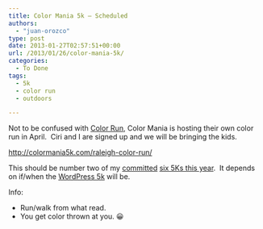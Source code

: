 ```yaml
---
title: Color Mania 5k – Scheduled
authors: 
  - "juan-orozco"
type: post
date: 2013-01-27T02:57:51+00:00
url: /2013/01/26/color-mania-5k/
categories:
  - To Done
tags:
  - 5k
  - color run
  - outdoors

---
```

Not to be confused with [Color Run][1], Color Mania is hosting their own color run in April.  Ciri and I are signed up and we will be bringing the kids.

http://colormania5k.com/raleigh-color-run/

This should be number two of my [committed][2] [six 5Ks this year][3].  It depends on if/when the [WordPress 5k][4] will be.

Info:

  * Run/walk from what read.
  * You get color thrown at you. 😀

 [1]: http://thecolorrun.com/
 [2]: https://twitter.com/Guamaso/status/277069924508246016
 [3]: http://juanthedesigner.wordpress.com/category/events/5k-events/
 [4]: http://en.blog.wordpress.com/2012/04/10/automattics-worldwide-wp-5k/